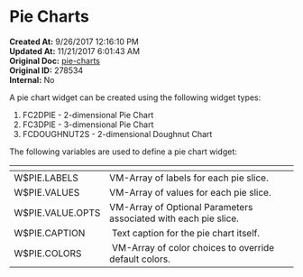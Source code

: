 # Pie Charts

<PageHeader />

**Created At:** 9/26/2017 12:16:10 PM  
**Updated At:** 11/21/2017 6:01:43 AM  
**Original Doc:** [pie-charts](https://docs.zumasys.com/36577-mv-dashboard/pie-charts)  
**Original ID:** 278534  
**Internal:** No  


A pie chart widget can be created using the following widget types:

1. FC2DPIE - 2-dimensional Pie Chart
2. FC3DPIE - 3-dimensional Pie Chart
3. FCDOUGHNUT2S - 2-dimensional Doughnut Chart


The following variables are used to define a pie chart widget:


| <!----> | <!----> |
| --- | --- |
| W$PIE.LABELS<br> | VM-Array of labels for each pie slice.<br> |
| W$PIE.VALUES<br> | VM-Array of values for each pie slice.<br> |
| W$PIE.VALUE.OPTS<br> | VM-Array of Optional Parameters associated with each pie slice.<br> |
| W$PIE.CAPTION<br> |  Text caption for the pie chart itself.<br> |
| W$PIE.COLORS<br> |  VM-Array of color choices to override default colors.<br> |



